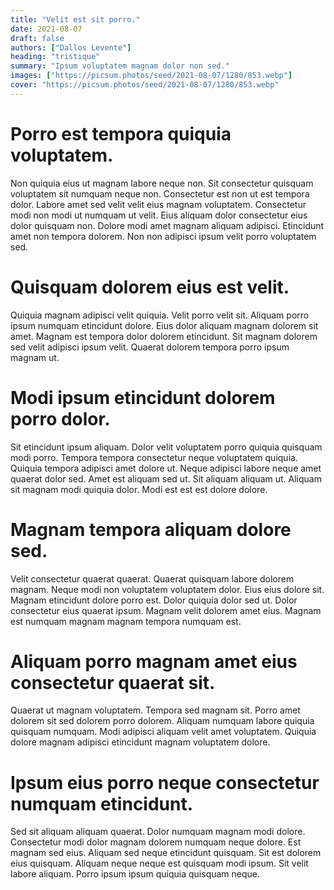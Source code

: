 ```yaml
---
title: "Velit est sit porro."
date: 2021-08-07
draft: false 
authors: ["Dallos Levente"]
heading: "tristique"
summary: "Ipsum voluptatem magnam dolor non sed."
images: ["https://picsum.photos/seed/2021-08-07/1280/853.webp"]
cover: "https://picsum.photos/seed/2021-08-07/1280/853.webp"
---
```

# Porro est tempora quiquia voluptatem.        
Non quiquia eius ut magnam labore neque non. Sit consectetur quisquam voluptatem sit numquam neque non. Consectetur est non ut est tempora dolor. Labore amet sed velit velit eius magnam voluptatem. Consectetur modi non modi ut numquam ut velit. Eius aliquam dolor consectetur eius dolor quisquam non. Dolore modi amet magnam aliquam adipisci. Etincidunt amet non tempora dolorem. Non non adipisci ipsum velit porro voluptatem sed.

# Quisquam dolorem eius est velit.        
Quiquia magnam adipisci velit quiquia. Velit porro velit sit. Aliquam porro ipsum numquam etincidunt dolore. Eius dolor aliquam magnam dolorem sit amet. Magnam est tempora dolor dolorem etincidunt. Sit magnam dolorem sed velit adipisci ipsum velit. Quaerat dolorem tempora porro ipsum magnam ut.

# Modi ipsum etincidunt dolorem porro dolor.        
Sit etincidunt ipsum aliquam. Dolor velit voluptatem porro quiquia quisquam modi porro. Tempora tempora consectetur neque voluptatem quiquia. Quiquia tempora adipisci amet dolore ut. Neque adipisci labore neque amet quaerat dolor sed. Amet est aliquam sed ut. Sit aliquam aliquam ut. Aliquam sit magnam modi quiquia dolor. Modi est est est dolore dolore.

# Magnam tempora aliquam dolore sed.        
Velit consectetur quaerat quaerat. Quaerat quisquam labore dolorem magnam. Neque modi non voluptatem voluptatem dolor. Eius eius dolore sit. Magnam etincidunt dolore porro est. Dolor quiquia dolor sed ut. Dolor consectetur eius quaerat ipsum. Magnam velit dolorem amet eius. Magnam est numquam magnam magnam tempora numquam est.

# Aliquam porro magnam amet eius consectetur quaerat sit.        
Quaerat ut magnam voluptatem. Tempora sed magnam sit. Porro amet dolorem sit sed dolorem porro dolorem. Aliquam numquam labore quiquia quisquam numquam. Modi adipisci aliquam velit amet voluptatem. Quiquia dolore magnam adipisci etincidunt magnam voluptatem dolore.

# Ipsum eius porro neque consectetur numquam etincidunt.        
Sed sit aliquam aliquam quaerat. Dolor numquam magnam modi dolore. Consectetur modi dolor magnam dolorem numquam neque dolore. Est magnam sed eius. Aliquam sed neque etincidunt quisquam. Sit est dolorem eius quisquam. Aliquam neque neque est quisquam modi ipsum. Sit velit labore aliquam. Porro ipsum ipsum quiquia quisquam neque.


